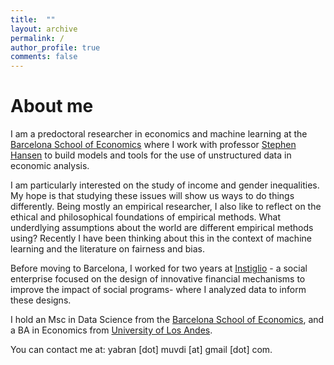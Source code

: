 ```yaml
---
title:  ""
layout: archive
permalink: /
author_profile: true
comments: false
---
```

# About me

I am a predoctoral researcher in economics and machine learning at the [Barcelona School of Economics](https://datascience.bse.eu/team/yabra-muvdi/) where I work with  professor [Stephen Hansen](https://sekhansen.github.io/) to build models and tools for the use of unstructured data in economic analysis.

I am particularly interested on the study of income and gender inequalities. My hope is that studying these issues will show us ways to do things differently. Being mostly an empirical researcher, I also like to reflect on the ethical and philosophical foundations of empirical methods. What underdlying assumptions about the world are different empirical methods using? Recently I have been thinking about this in the context of machine learning and the literature on fairness and bias.

Before moving to Barcelona, I worked for two years at [Instiglio](https://www.instiglio.org/) - a social enterprise focused on the design of innovative financial mechanisms to improve the impact of social programs- where I analyzed data to inform these designs.

I hold an Msc in Data Science from the [Barcelona School of Economics](https://bse.eu/), and a BA in Economics from [University of Los Andes](https://economia.uniandes.edu.co/).

You can contact me at: yabran [dot] muvdi [at] gmail [dot] com.